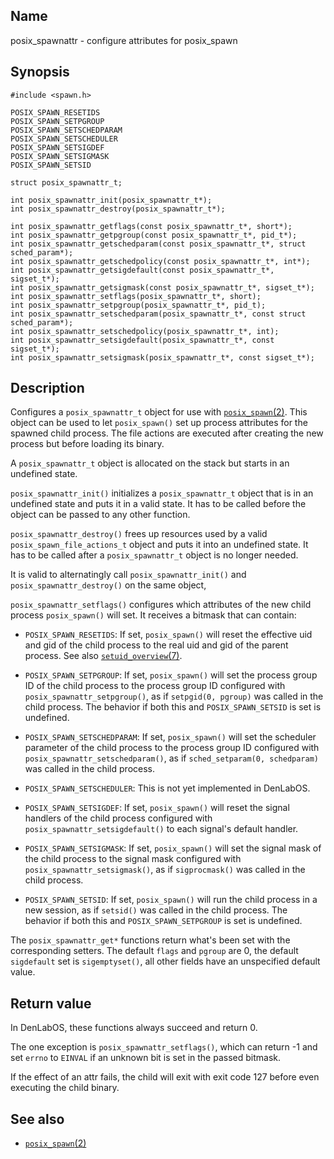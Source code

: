 ## Name

posix_spawnattr - configure attributes for posix_spawn

## Synopsis

```**c++
#include <spawn.h>

POSIX_SPAWN_RESETIDS
POSIX_SPAWN_SETPGROUP
POSIX_SPAWN_SETSCHEDPARAM
POSIX_SPAWN_SETSCHEDULER
POSIX_SPAWN_SETSIGDEF
POSIX_SPAWN_SETSIGMASK
POSIX_SPAWN_SETSID

struct posix_spawnattr_t;

int posix_spawnattr_init(posix_spawnattr_t*);
int posix_spawnattr_destroy(posix_spawnattr_t*);

int posix_spawnattr_getflags(const posix_spawnattr_t*, short*);
int posix_spawnattr_getpgroup(const posix_spawnattr_t*, pid_t*);
int posix_spawnattr_getschedparam(const posix_spawnattr_t*, struct sched_param*);
int posix_spawnattr_getschedpolicy(const posix_spawnattr_t*, int*);
int posix_spawnattr_getsigdefault(const posix_spawnattr_t*, sigset_t*);
int posix_spawnattr_getsigmask(const posix_spawnattr_t*, sigset_t*);
int posix_spawnattr_setflags(posix_spawnattr_t*, short);
int posix_spawnattr_setpgroup(posix_spawnattr_t*, pid_t);
int posix_spawnattr_setschedparam(posix_spawnattr_t*, const struct sched_param*);
int posix_spawnattr_setschedpolicy(posix_spawnattr_t*, int);
int posix_spawnattr_setsigdefault(posix_spawnattr_t*, const sigset_t*);
int posix_spawnattr_setsigmask(posix_spawnattr_t*, const sigset_t*);
```

## Description

Configures a `posix_spawnattr_t` object for use with [`posix_spawn`(2)](help://man/3/posix_spawn). This object can be used to let `posix_spawn()` set up process attributes for the spawned child process. The file actions are executed after creating the new process but before loading its binary.

A `posix_spawnattr_t` object is allocated on the stack but starts in an undefined state.

`posix_spawnattr_init()` initializes a `posix_spawnattr_t` object that is in an undefined state and puts it in a valid state. It has to be called before the object can be passed to any other function.

`posix_spawnattr_destroy()` frees up resources used by a valid `posix_spawn_file_actions_t` object and puts it into an undefined state. It has to be called after a `posix_spawnattr_t` object is no longer needed.

It is valid to alternatingly call `posix_spawnattr_init()` and `posix_spawnattr_destroy()` on the same object,

`posix_spawnattr_setflags()` configures which attributes of the new child process `posix_spawn()` will set. It receives a bitmask that can contain:

-   `POSIX_SPAWN_RESETIDS`: If set, `posix_spawn()` will reset the effective uid and gid of the child process to the real uid and gid of the parent process. See also [`setuid_overview`(7)](help://man/7/setuid_overview).

-   `POSIX_SPAWN_SETPGROUP`: If set, `posix_spawn()` will set the process group ID of the child process to the process group ID configured with `posix_spawnattr_setpgroup()`, as if `setpgid(0, pgroup)` was called in the child process. The behavior if both this and `POSIX_SPAWN_SETSID` is set is undefined.

-   `POSIX_SPAWN_SETSCHEDPARAM`: If set, `posix_spawn()` will set the scheduler parameter of the child process to the process group ID configured with `posix_spawnattr_setschedparam()`, as if `sched_setparam(0, schedparam)` was called in the child process.

-   `POSIX_SPAWN_SETSCHEDULER`: This is not yet implemented in DenLabOS.

-   `POSIX_SPAWN_SETSIGDEF`: If set, `posix_spawn()` will reset the signal handlers of the child process configured with `posix_spawnattr_setsigdefault()` to each signal's default handler.

-   `POSIX_SPAWN_SETSIGMASK`: If set, `posix_spawn()` will set the signal mask of the child process to the signal mask configured with `posix_spawnattr_setsigmask()`, as if `sigprocmask()` was called in the child process.

-   `POSIX_SPAWN_SETSID`: If set, `posix_spawn()` will run the child process in a new session, as if `setsid()` was called in the child process. The behavior if both this and `POSIX_SPAWN_SETPGROUP` is set is undefined.

The `posix_spawnattr_get*` functions return what's been set with the corresponding setters. The default `flags` and `pgroup` are 0, the default `sigdefault` set is `sigemptyset()`, all other fields have an unspecified default value.

## Return value

In DenLabOS, these functions always succeed and return 0.

The one exception is `posix_spawnattr_setflags()`, which can return -1 and set `errno` to `EINVAL` if an unknown bit is set in the passed bitmask.

If the effect of an attr fails, the child will exit with exit code 127 before even executing the child binary.

## See also

-   [`posix_spawn`(2)](help://man/3/posix_spawn)
